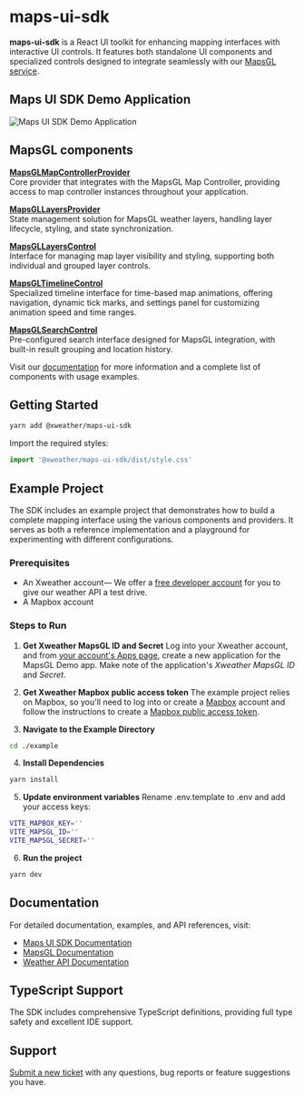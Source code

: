 # maps-ui-sdk

**maps-ui-sdk** is a React UI toolkit for enhancing mapping interfaces with interactive UI controls. It features both standalone UI components and specialized controls designed to integrate seamlessly with our [MapsGL service](https://www.xweather.com/docs/mapsgl).

## Maps UI SDK Demo Application

![Maps UI SDK Demo Application](./screenshot.png)

## MapsGL components

**[MapsGLMapControllerProvider](https://www.xweather.com/docs/maps-ui-sdk/reference/mapsgl/map-controller-provider)**  
Core provider that integrates with the MapsGL Map Controller, providing access to map controller instances throughout your application.

**[MapsGLLayersProvider](https://www.xweather.com/docs/maps-ui-sdk/reference/mapsgl/layers-provider)**  
State management solution for MapsGL weather layers, handling layer lifecycle, styling, and state synchronization.

**[MapsGLLayersControl](https://www.xweather.com/docs/maps-ui-sdk/reference/mapsgl/layers-control)**  
Interface for managing map layer visibility and styling, supporting both individual and grouped layer controls.

**[MapsGLTimelineControl](https://www.xweather.com/docs/maps-ui-sdk/reference/mapsgl/timeline-control)**     
Specialized timeline interface for time-based map animations, offering navigation, dynamic tick marks, and settings panel for customizing animation speed and time ranges.

**[MapsGLSearchControl](https://www.xweather.com/docs/maps-ui-sdk/reference/mapsgl/search-control)**  
Pre-configured search interface designed for MapsGL integration, with built-in result grouping and location history.

Visit our [documentation](https://www.xweather.com/docs/maps-ui-sdk) for more information and a complete list of components with usage examples.

## Getting Started

```bash
yarn add @xweather/maps-ui-sdk
```

Import the required styles:
```javascript
import '@xweather/maps-ui-sdk/dist/style.css'
```

## Example Project

The SDK includes an example project that demonstrates how to build a complete mapping interface using the various components and providers. It serves as both a reference implementation and a playground for experimenting with different configurations.

### Prerequisites

- An Xweather account— We offer a [free developer account](https://signup.xweather.com/developer/) for you to give our weather API a test drive.
- A Mapbox account

### Steps to Run

1. **Get Xweather MapsGL ID and Secret**
Log into your Xweather account, and from [your account's Apps page](https://login.xweather.com/u/login/), create a new application for the MapsGL Demo app. Make note of the application's *Xweather MapsGL ID* and *Secret*.

2. **Get Xweather Mapbox public access token**
 The example project relies on Mapbox, so you'll need to log into or create a [Mapbox](https://www.mapbox.com/) account and follow the instructions to create a [Mapbox public access token](https://docs.mapbox.com/help/getting-started/access-tokens/).

3. **Navigate to the Example Directory**
```bash
cd ./example
```

4. **Install Dependencies**
```bash
yarn install
```

5.  **Update environment variables** 
Rename .env.template to .env and add your access keys:
```bash
VITE_MAPBOX_KEY=''
VITE_MAPSGL_ID=''
VITE_MAPSGL_SECRET=''
```

6. **Run the project**
```bash
yarn dev
```

## Documentation

For detailed documentation, examples, and API references, visit:
- [Maps UI SDK Documentation](https://www.xweather.com/docs/maps-ui-sdk)
- [MapsGL Documentation](https://www.xweather.com/docs/mapsgl/)
- [Weather API Documentation](https://www.xweather.com/docs/weather-api)

## TypeScript Support

The SDK includes comprehensive TypeScript definitions, providing full type safety and excellent IDE support.

## Support

[Submit a new ticket](https://www.xweather.com/support) with any questions, bug reports or feature suggestions you have.